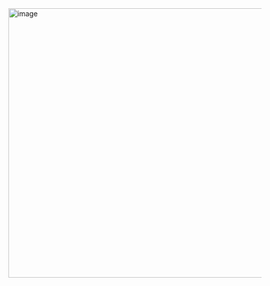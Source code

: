 
<img width="670" height="535" alt="image" src="https://github.com/user-attachments/assets/b2ace357-e797-4e15-880f-2c361367ffec" />
